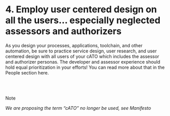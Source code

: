 # 4. Employ user centered design on all the users… especially neglected assessors and authorizers

As you design your processes, applications, toolchain, and other automation, be sure to practice service design, user research, and user centered design with all users of your cATO which includes the assessor and authorizer personas. The developer and assessor experience should hold equal prioritization in your efforts! You can read more about that in the People section here.

<br/><br/>

> [!NOTE]
> *We are proposing the term “cATO” no longer be used, see Manifesto*
